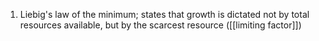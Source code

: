 1. Liebig's law of the minimum; states that growth is dictated not by total resources available, but by the scarcest resource ([[limiting factor]])